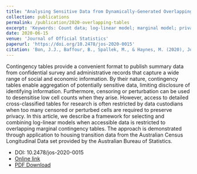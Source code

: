 ```yaml
---
title: "Analysing Sensitive Data from Dynamically-Generated Overlapping Contingency Tables"
collection: publications
permalink: /publication/2020-overlapping-tables
excerpt: 'Keywords: Count data; log-linear model; marginal model; privacy restriction'
date: 2020-06-15
venue: 'Journal of Official Statistics'
paperurl: 'https://doi.org/10.2478/jos-2020-0015'
citation: 'Bon, J.J., Baffour, B., Spallek, M., & Haynes, M. (2020), Journal of Official Statistics, Volume 36, Issue 2, Pages 275-296.'
---
```


Contingency tables provide a convenient format to publish summary data from confidential survey and administrative records that capture a wide range of social and economic information. By their nature, contingency tables enable aggregation of potentially sensitive data, limiting disclosure of identifying information. Furthermore, censoring or perturbation can be used to desensitise low cell counts when they arise. However, access to detailed cross-classified tables for research is often restricted by data custodians when too many censored or perturbed cells are required to preserve privacy. In this article, we describe a framework for selecting and combining log-linear models when accessible data is restricted to overlapping marginal contingency tables. The approach is demonstrated through application to housing transition data from the Australian Census Longitudinal Data set provided by the Australian Bureau of Statistics.

* DOI: 10.2478/jos-2020-0015
* [Online link](https://doi.org/10.2478/jos-2020-0015)
* [PDF Download](https://doi.org/10.2478/jos-2020-0015)
